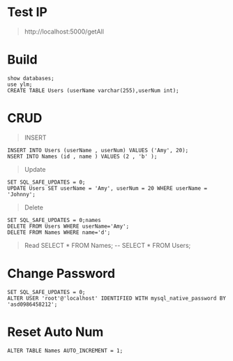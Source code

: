 # Test IP
> http://localhost:5000/getAll

# Build
```
show databases;
use ylm;
CREATE TABLE Users (userName varchar(255),userNum int);
```

# CRUD
> INSERT
```
INSERT INTO Users (userName , userNum) VALUES ('Amy', 20);
NSERT INTO Names (id , name ) VALUES (2 , 'b' );
```

> Update
```
SET SQL_SAFE_UPDATES = 0;
UPDATE Users SET userName = 'Amy', userNum = 20 WHERE userName = 'Johnny';
```

> Delete
```
SET SQL_SAFE_UPDATES = 0;names
DELETE FROM Users WHERE userName='Amy';
DELETE FROM Names WHERE name='d';
```

> Read
SELECT * FROM Names; 
-- SELECT * FROM Users; 

# Change Password
```
SET SQL_SAFE_UPDATES = 0;
ALTER USER 'root'@'localhost' IDENTIFIED WITH mysql_native_password BY 'asd0986458212';
```

# Reset Auto Num
```
ALTER TABLE Names AUTO_INCREMENT = 1;
```

